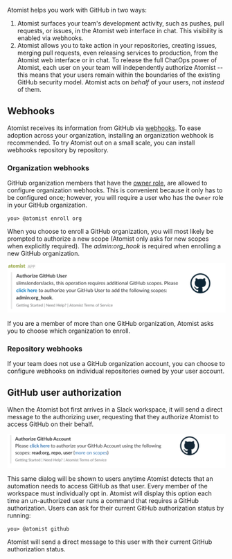 
Atomist helps you work with GitHub in two ways:

1.  Atomist surfaces your team's development activity, such as pushes,
    pull requests, or issues, in the Atomist web interface in chat.  This
    visibility is enabled via webhooks.
2.  Atomist allows you to take action in your repositories, creating
    issues, merging pull requests, even releasing services to
    production, from the Atomist web interface or in chat.  To release the
    full ChatOps power of Atomist, each user on your team will
    independently authorize Atomist -- this means that your users
    remain within the boundaries of the existing GitHub security
    model.  Atomist acts on _behalf_ of your users, not _instead_ of
    them.

## Webhooks

Atomist receives its information from GitHub via [webhooks][].  To
ease adoption across your organization, installing an organization
webhook is recommended.  To try Atomist out on a small scale, you can
install webhooks repository by repository.

[webhooks]: https://help.github.com/articles/about-webhooks/ (GitHub - Webhooks)

### Organization webhooks

GitHub organization members that have the [owner role][owners], are
allowed to configure organization webhooks.  This is convenient
because it only has to be configured once; however, you will require a
user who has the `Owner` role in your GitHub organization.

```
you> @atomist enroll org
```

When you choose to enroll a GitHub organization, you will most likely
be prompted to authorize a new scope (Atomist only asks for new scopes
when explicitly required).  The *admin:org_hook* is required when
enrolling a new GitHub organization.

![GitHub Authorize Organization Webhook](img/authorize-org-hook.png)

If you are a member of more than one GitHub organization, Atomist
asks you to choose which organization to enroll.

[owners]: https://help.github.com/articles/permission-levels-for-an-organization/

### Repository webhooks

If your team does not use a GitHub organization account, you can
choose to configure webhooks on individual repositories owned by your
user account.

## GitHub user authorization

When the Atomist bot first arrives in a Slack workspace, it will send
a direct message to the authorizing user, requesting that they
authorize Atomist to access GitHub on their behalf.

![GitHub Authorization](img/github-auth.png)

This same dialog will be shown to users anytime Atomist detects that
an automation needs to access GitHub as that user.  Every member of
the workspace must individually opt in.  Atomist will display this
option each time an un-authorized user runs a command that requires a
GitHub authorization.  Users can ask for their current GitHub
authorization status by running:

```
you> @atomist github
```

Atomist will send a direct message to this user with their current
GitHub authorization status.
